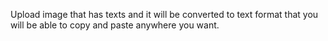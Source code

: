 Upload image that has texts and it will be converted to text format that you will be able to copy and paste anywhere you want. 
